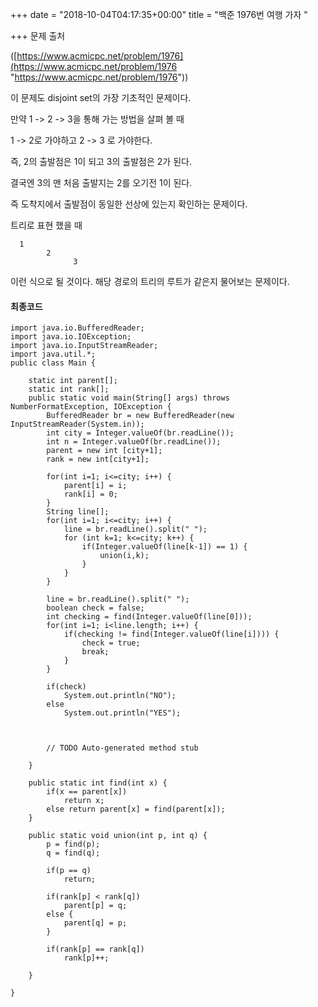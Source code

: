 +++
date = "2018-10-04T04:17:35+00:00"
title = "백준 1976번 여행 가자 "

+++
문제 출처

([https://www.acmicpc.net/problem/1976](https://www.acmicpc.net/problem/1976 "https://www.acmicpc.net/problem/1976"))

이 문제도 disjoint set의 가장 기초적인 문제이다.

만약 1 -> 2 -> 3을 통해 가는 방법을 살펴 볼 때

1 -> 2로 가야하고 2 -> 3 로 가야한다.

즉, 2의 출발점은 1이 되고 3의 출발점은 2가 된다.

결국엔 3의 맨 처음 출발지는 2를 오기전 1이 된다.

즉 도착지에서 출발점이 동일한 선상에 있는지 확인하는 문제이다.

트리로 표현 했을 때

      1	
            2
                  3

이런 식으로 될 것이다. 해당 경로의 트리의 루트가 같은지 물어보는 문제이다.

#### 최종코드

    import java.io.BufferedReader;
    import java.io.IOException;
    import java.io.InputStreamReader;
    import java.util.*;
    public class Main {
    
    	static int parent[];
    	static int rank[];
    	public static void main(String[] args) throws NumberFormatException, IOException {
    		BufferedReader br = new BufferedReader(new InputStreamReader(System.in));
    		int city = Integer.valueOf(br.readLine());
    		int n = Integer.valueOf(br.readLine());
    		parent = new int [city+1];
    		rank = new int[city+1];
    		
    		for(int i=1; i<=city; i++) {
    			parent[i] = i;
    			rank[i] = 0;
    		}
    		String line[];
    		for(int i=1; i<=city; i++) {
    			line = br.readLine().split(" ");
    			for (int k=1; k<=city; k++) {
    				if(Integer.valueOf(line[k-1]) == 1) {
    					union(i,k);
    				}
    			}
    		}
    		
    		line = br.readLine().split(" ");
    		boolean check = false;
    		int checking = find(Integer.valueOf(line[0]));
    		for(int i=1; i<line.length; i++) {
    			if(checking != find(Integer.valueOf(line[i]))) {
    				check = true; 
    				break;
    			}
    		}
    		
    		if(check)
    			System.out.println("NO");
    		else
    			System.out.println("YES");
    		
    		
    		
    		// TODO Auto-generated method stub
    
    	}
    	
    	public static int find(int x) {
    		if(x == parent[x])
    			return x;
    		else return parent[x] = find(parent[x]);
    	}
    	
    	public static void union(int p, int q) {
    		p = find(p);
    		q = find(q);
    		
    		if(p == q)
    			return;
    		
    		if(rank[p] < rank[q])
    			parent[p] = q;
    		else {
    			parent[q] = p;
    		}
    		
    		if(rank[p] == rank[q])
    			rank[p]++;
    		
    	}
    
    }